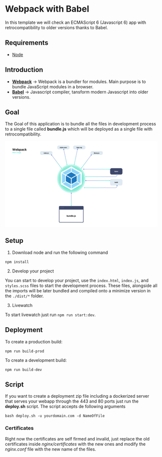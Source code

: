 # Webpack with Babel

In this template we will check an ECMAScript 6 (Javascript 6) app with retrocompatibility to older versions thanks to Babel.

## Requirements

* [Node](https://nodejs.org/en/)


## Introduction

* **[Webpack](https://webpack.js.org)** -> Webpack is a bundler for modules. Main purpose is to bundle JavaScript modules in a browser.
* **[Babel](https://babeljs.io)** -> Javascript compiler, tansform modern Javascript into older versions.

## Goal

The Goal of this application is to bundle all the files in development process to a single file called **bundle.js** which will be deployed as a single file with retrocompatibility.

![Webpack Flowchart](meta/flowchart-webpack.png)

## Setup

1. Download node and run the following command

```
npm install
```

2. Develop your project

You can start to develop your project, use the ```index.html```, ```index.js```, and ```styles.scss``` files to start the development process. These files, alongside all the imports will be later bundled and compiled onto a minimize version in the ```./dist/*``` folder.

3. Livewatch

To start livewatch just run ```npm run start:dev```.

## Deployment

To create a production build:

```
npm run build-prod
```

To create a development build:

```
npm run build-dev
```

## Script

If you want to create a deployment zip file including a dockerized server that serves your webapp through the 443 and 80 ports just run the **deploy.sh** script.
The script accepts de following arguments

```
bash deploy.sh -u yourdomain.com -d NameOfFile
```

### Certificates
Right now the certificates are self firmed and invalid, just replace the old certificates inside *nginx/certificates* with the new ones and modify the *nginx.conf* file with the new name of the files.